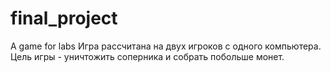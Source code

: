 # final_project
A game for labs
Игра рассчитана на двух игроков с одного компьютера. Цель игры - уничтожить соперника и собрать побольше монет.
